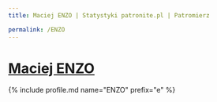 ```yaml
---
title: Maciej ENZO | Statystyki patronite.pl | Patromierz

permalink: /ENZO
---
```


# [Maciej ENZO](https://patronite.pl/ENZO)

{% include profile.md name="ENZO" prefix="e" %}
